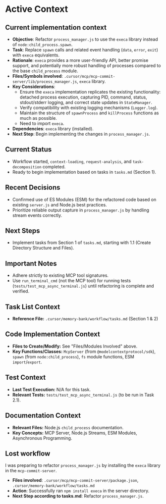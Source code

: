 # Active Context

## Current implementation context

- **Objective**: Refactor `process_manager.js` to use the `execa` library instead of `node:child_process.spawn`.
- **Task**: Replace `spawn` calls and related event handling (`data`, `error`, `exit`) with `execa` equivalents.
- **Rationale**: `execa` provides a more user-friendly API, better promise support, and potentially more robust handling of processes compared to the base `child_process` module.
- **Files/Symbols involved**: `.cursor/mcp/mcp-commit-server/lib/process_manager.js`, `execa` library.
- **Key Considerations**:
    - Ensure the `execa` implementation replicates the existing functionality: detached process execution, capturing PID, command, status, stdout/stderr logging, and correct state updates in `StateManager`.
    - Verify compatibility with existing logging mechanisms (`Logger.log`).
    - Maintain the structure of `spawnProcess` and `killProcess` functions as much as possible.
    - Need to import `execa`.
- **Dependencies**: `execa` library (installed).
- **Next Step**: Begin implementing the changes in `process_manager.js`.

## Current Status

- Workflow started, `context-loading`, `request-analysis`, and `task-decomposition` completed.
- Ready to begin implementation based on tasks in `tasks.md` (Section 1).

## Recent Decisions

- Confirmed use of ES Modules (ESM) for the refactored code based on existing `server.js` and Node.js best practices.
- Prioritize reliable output capture in `process_manager.js` by handling stream events correctly.

## Next Steps

- Implement tasks from Section 1 of `tasks.md`, starting with 1.1 (Create Directory Structure and Files).

## Important Notes

- Adhere strictly to existing MCP tool signatures.
- Use `run_terminal_cmd` (not the MCP tool) for running tests (`tests/test_mcp_async_terminal.js`) until refactoring is complete and verified.

## Task List Context
- **Reference File:** `.cursor/memory-bank/workflow/tasks.md` (Section 1 & 2)

## Code Implementation Context
- **Files to Create/Modify:** See "Files/Modules Involved" above.
- **Key Functions/Classes:** `McpServer` (from `@modelcontextprotocol/sdk`), `spawn` (from `node:child_process`), `fs` module functions, ESM `import`/`export`.

## Test Context
- **Last Test Execution:** N/A for this task.
- **Relevant Tests:** `tests/test_mcp_async_terminal.js` (to be run in Task 2.1).

## Documentation Context
- **Relevant Files:** Node.js `child_process` documentation.
- **Key Concepts:** MCP Server, Node.js Streams, ESM Modules, Asynchronous Programming.

## Lost workflow

I was preparing to refactor `process_manager.js` by installing the `execa` library in the `mcp-commit-server`. 

- **Files involved**: `.cursor/mcp/mcp-commit-server/package.json`, `.cursor/memory-bank/workflow/tasks.md`
- **Action**: Successfully ran `npm install execa` in the server directory.
- **Next Step according to tasks.md**: Refactor `process_manager.js`.